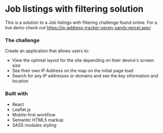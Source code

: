 # Job listings with filtering solution

This is a solution to a Job listings with filtering challenge found online. For a live demo check out https://ip-address-tracker-seven-sandy.vercel.app/


### The challenge

Create an application that allows users to:

- View the optimal layout for the site depending on their device's screen size
- See their own IP Address on the map on the initial page load
- Search for any IP addresses or domains and see the key information and location

### Built with

- React
- Leaflet.js
- Mobile-first workflow
- Semantic HTML5 markup
- SASS modules styling
